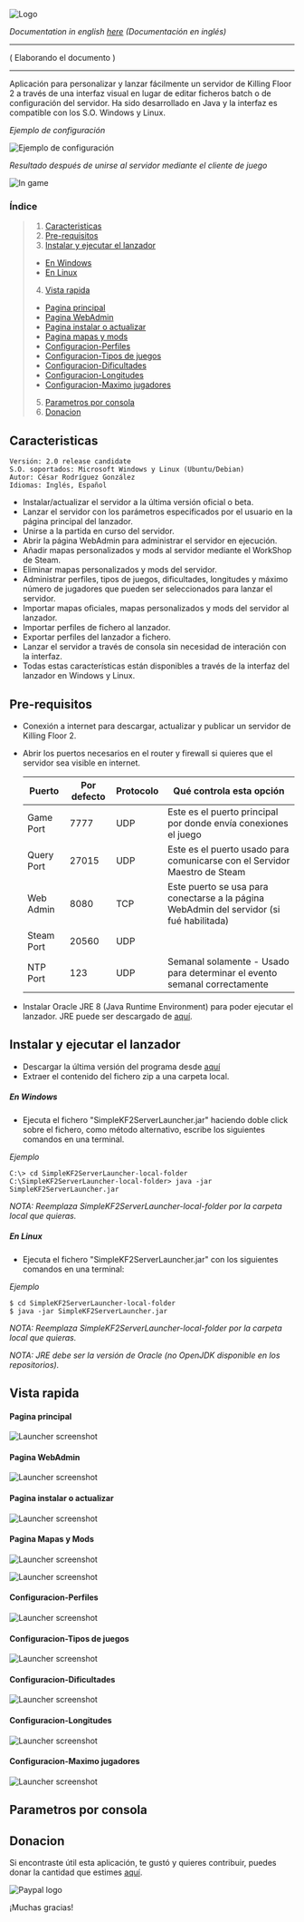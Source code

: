 ![Logo](src/main/resources/images/documentation/kf2banner.png)

_Documentation in english [here](README.md) (Documentación en inglés)_

---
( Elaborando el documento )

---
Aplicación para personalizar y lanzar fácilmente un servidor de Killing Floor 2 a través de una interfaz visual en lugar de editar ficheros batch o de configuración del servidor. Ha sido desarrollado en Java y la interfaz es compatible con los S.O. Windows y Linux.

*Ejemplo de configuración*

![Ejemplo de configuración](src/main/resources/images/documentation/screenshot00.png)

*Resultado después de unirse al servidor mediante el cliente de juego*

![In game](src/main/resources/images/documentation/screenshot-in-game.jpg)

### Índice
> 1. [Caracteristicas](#caracteristicas)
> 2. [Pre-requisitos](#pre-requisitos)
> 3. [Instalar y ejecutar el lanzador](#instalar-y-ejecutar-el-lanzador)
>   - [En Windows](#en-windows)
>   - [En Linux](#en-linux)
> 4. [Vista rapida](#vista-rapida)
>   - [Pagina principal](#pagina-principal)
>   - [Pagina WebAdmin](#pagina-webadmin)
>   - [Pagina instalar o actualizar](#pagina-instalar-o-actualizar)
>   - [Pagina mapas y mods](#pagina-mapas-y-mods)
>   - [Configuracion-Perfiles](#configuracion-perfiles)
>   - [Configuracion-Tipos de juegos](#configuracion-tipos-de-juegos)
>   - [Configuracion-Dificultades](#configuracion-dificultades)
>   - [Configuracion-Longitudes](#configuracion-longitudes)
>   - [Configuracion-Maximo jugadores](#configuracion-maximo-jugadores)
> 5. [Parametros por consola](#parametros-por-consola)
> 6. [Donacion](#donacion)

## Caracteristicas

```
Versión: 2.0 release candidate
S.O. soportados: Microsoft Windows y Linux (Ubuntu/Debian)
Autor: César Rodríguez González
Idiomas: Inglés, Español
```

- Instalar/actualizar el servidor a la última versión oficial o beta. 
- Lanzar el servidor con los parámetros especificados por el usuario en la página principal del lanzador.
- Unirse a la partida en curso del servidor.
- Abrir la página WebAdmin para administrar el servidor en ejecución.
- Añadir mapas personalizados y mods al servidor mediante el WorkShop de Steam.
- Eliminar mapas personalizados y mods del servidor.
- Administrar perfiles, tipos de juegos, dificultades, longitudes y máximo número de jugadores que pueden ser seleccionados para lanzar el servidor.
- Importar mapas oficiales, mapas personalizados y mods del servidor al lanzador.
- Importar perfiles de fichero al lanzador.
- Exportar perfiles del lanzador a fichero.
- Lanzar el servidor a través de consola sin necesidad de interación con la interfaz.
- Todas estas características están disponibles a través de la interfaz del lanzador en Windows y Linux.

## Pre-requisitos
- Conexión a internet para descargar, actualizar y publicar un servidor de Killing Floor 2.
- Abrir los puertos necesarios en el router y firewall si quieres que el servidor sea visible en internet.

  | Puerto      | Por defecto | Protocolo  | Qué controla esta opción                                                                  |
  |-------------|-------------|------------|-------------------------------------------------------------------------------------------|
  | Game Port   | 7777        | UDP        | Este es el puerto principal por donde envía conexiones el juego                           |
  | Query Port  | 27015       | UDP        | Este es el puerto usado para comunicarse con el Servidor Maestro de Steam                 |
  | Web Admin   | 8080        | TCP        | Este puerto se usa para conectarse a la página WebAdmin del servidor (si fué habilitada)  |
  | Steam Port  | 20560       | UDP        |                                                                                           |
  | NTP Port    | 123         | UDP        | Semanal solamente - Usado para determinar el evento semanal correctamente                 |

- Instalar Oracle JRE 8 (Java Runtime Environment) para poder ejecutar el lanzador. JRE puede ser descargado de [aquí](https://www.java.com/es/download/).

## Instalar y ejecutar el lanzador
- Descargar la última versión del programa desde [aquí](https://github.com/cesar-rgon/simple-kf2-server-launcher/releases)
- Extraer el contenido del fichero zip a una carpeta local.

##### En Windows
- Ejecuta el fichero "SimpleKF2ServerLauncher.jar" haciendo doble click sobre el fichero, como método alternativo, escribe los siguientes comandos en una terminal.  

*Ejemplo*
```
C:\> cd SimpleKF2ServerLauncher-local-folder
C:\SimpleKF2ServerLauncher-local-folder> java -jar SimpleKF2ServerLauncher.jar
```
*NOTA: Reemplaza SimpleKF2ServerLauncher-local-folder por la carpeta local que quieras.*

##### En Linux
- Ejecuta el fichero "SimpleKF2ServerLauncher.jar" con los siguientes comandos en una terminal:

*Ejemplo*
```
$ cd SimpleKF2ServerLauncher-local-folder
$ java -jar SimpleKF2ServerLauncher.jar
```
*NOTA: Reemplaza SimpleKF2ServerLauncher-local-folder por la carpeta local que quieras.*

*NOTA: JRE debe ser la versión de Oracle (no OpenJDK disponible en los repositorios).*

## Vista rapida

#### Pagina principal
![Launcher screenshot](src/main/resources/images/documentation/screenshot01.png)


#### Pagina WebAdmin
![Launcher screenshot](src/main/resources/images/documentation/screenshot02.png)


#### Pagina instalar o actualizar
![Launcher screenshot](src/main/resources/images/documentation/screenshot03.png)

#### Pagina Mapas y Mods
![Launcher screenshot](src/main/resources/images/documentation/screenshot04.png)

![Launcher screenshot](src/main/resources/images/documentation/screenshot05.png)


#### Configuracion-Perfiles
![Launcher screenshot](src/main/resources/images/documentation/screenshot06.png)


#### Configuracion-Tipos de juegos
![Launcher screenshot](src/main/resources/images/documentation/screenshot07.png)


#### Configuracion-Dificultades
![Launcher screenshot](src/main/resources/images/documentation/screenshot08.png)


#### Configuracion-Longitudes
![Launcher screenshot](src/main/resources/images/documentation/screenshot09.png)


#### Configuracion-Maximo jugadores
![Launcher screenshot](src/main/resources/images/documentation/screenshot10.png)


## Parametros por consola


## Donacion
Si encontraste útil esta aplicación, te gustó y quieres contribuir, puedes donar la cantidad que estimes [aquí](https://www.paypal.me/cesarrgon).

![Paypal logo](src/main/resources/images/documentation/paypal-logo.png)

¡Muchas gracias!
